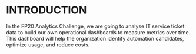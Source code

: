 # INTRODUCTION

In the FP20 Analytics Challenge, we are going to analyse IT service ticket data to build our own operational dashboards to measure metrics over time. This dashboard will help the organization identify automation candidates, optimize usage, and reduce costs.

